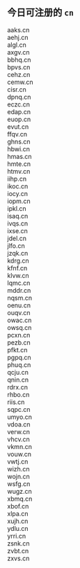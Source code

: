 
## 今日可注册的 `cn`
>
aaks.cn   
aehj.cn   
algl.cn   
axgv.cn   
bbhq.cn   
bpvs.cn   
cehz.cn   
cemw.cn   
cisr.cn   
dpnq.cn   
eczc.cn   
edap.cn   
euop.cn   
evut.cn   
ffqv.cn   
ghns.cn   
hbwi.cn   
hmas.cn   
hmte.cn   
htmv.cn   
iihp.cn   
ikoc.cn   
iocy.cn   
iopm.cn   
ipkl.cn   
isaq.cn   
ivqs.cn   
ixse.cn   
jdel.cn   
jlfo.cn   
jzqk.cn   
kdrg.cn   
kfnf.cn   
klvw.cn   
lqmc.cn   
mddr.cn   
nqsm.cn   
oenu.cn   
ouqv.cn   
owac.cn   
owsq.cn   
pcxn.cn   
pezb.cn   
pfkt.cn   
pgpq.cn   
phuq.cn   
qcju.cn   
qnin.cn   
rdrx.cn   
rhbo.cn   
riis.cn   
sqpc.cn   
umyo.cn   
vdoa.cn   
verw.cn   
vhcv.cn   
vkmn.cn   
vouw.cn   
vwtj.cn   
wizh.cn   
wojn.cn   
wsfg.cn   
wugz.cn   
xbmq.cn   
xbof.cn   
xlpa.cn   
xujh.cn   
ydlu.cn   
yrri.cn   
zsnk.cn   
zvbt.cn   
zxvs.cn   

